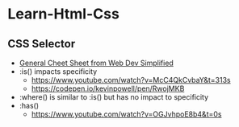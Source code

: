 # Learn-Html-Css

## CSS Selector
- <a href="./CSS Selector Cheat Sheet.pdf">General Cheet Sheet from Web Dev Simplified</a>
- :is() impacts specificity
	- https://www.youtube.com/watch?v=McC4QkCvbaY&t=313s
	- https://codepen.io/kevinpowell/pen/RwojMKB
- :where() is similar to :is() but has no impact to specificity
- :has()
	- https://www.youtube.com/watch?v=OGJvhpoE8b4&t=0s